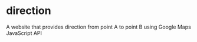# direction
A website that provides direction from point A to point B using Google Maps JavaScript API

